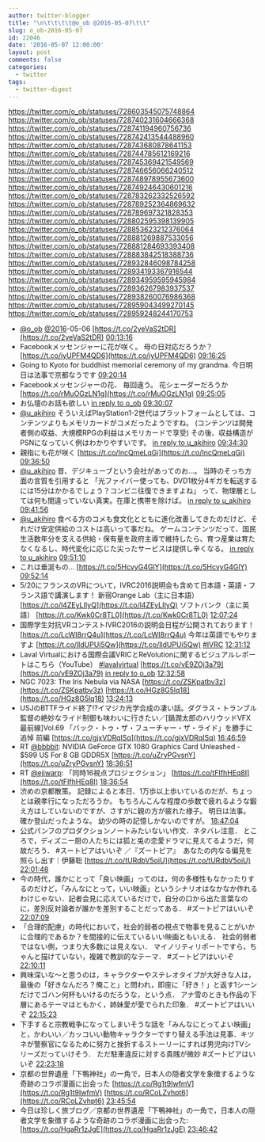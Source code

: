 ```yaml
---
author: twitter-blogger
title: "\n\t\t\t\t@o_ob @2016-05-07\t\t"
slug: o_ob-2016-05-07
id: 22046
date: '2016-05-07 12:00:00'
layout: post
comments: false
categories:
  - twitter
tags:
  - twitter-digest
---
```


https://twitter.com/o_ob/statuses/728603545075748864 https://twitter.com/o_ob/statuses/728740231604666368 https://twitter.com/o_ob/statuses/728741194960756736 https://twitter.com/o_ob/statuses/728742413544488960 https://twitter.com/o_ob/statuses/728743680878641153 https://twitter.com/o_ob/statuses/728744785612169216 https://twitter.com/o_ob/statuses/728745369421549569 https://twitter.com/o_ob/statuses/728746656066240512 https://twitter.com/o_ob/statuses/728748978955673600 https://twitter.com/o_ob/statuses/728749246430601216 https://twitter.com/o_ob/statuses/728783262332526592 https://twitter.com/o_ob/statuses/728789252364869632 https://twitter.com/o_ob/statuses/728789697321828353 https://twitter.com/o_ob/statuses/728802595398139905 https://twitter.com/o_ob/statuses/728853623212376064 https://twitter.com/o_ob/statuses/728881269887533056 https://twitter.com/o_ob/statuses/728881284693393408 https://twitter.com/o_ob/statuses/728883842518388736 https://twitter.com/o_ob/statuses/728932846098784258 https://twitter.com/o_ob/statuses/728934193367916544 https://twitter.com/o_ob/statuses/728934959595945984 https://twitter.com/o_ob/statuses/728936267983937537 https://twitter.com/o_ob/statuses/728938260076986368 https://twitter.com/o_ob/statuses/728959043499270145 https://twitter.com/o_ob/statuses/728959248244170753  

*   [@o_ob](https://twitter.com/o_ob) [@2016](https://twitter.com/2016)-05-06 [https://t.co/2yeVaS2tDR](https://t.co/2yeVaS2tDR) [00:13:16](https://twitter.com/o_ob/statuses/728603545075748864)
*   Facebookメッセンジャーに花が咲く。 母の日対応だろうか？ [https://t.co/iyUPFM4QD6](https://t.co/iyUPFM4QD6) [09:16:25](https://twitter.com/o_ob/statuses/728740231604666368)
*   Going to Kyoto for buddhist memorial ceremony of my grandma. 今日明日は法事で京都なうです [09:20:14](https://twitter.com/o_ob/statuses/728741194960756736)
*   Facebookメッセンジャーの花、 毎回違う。 花シェーダーだろうか [https://t.co/rMuOGzLN1g](https://t.co/rMuOGzLN1g) [09:25:05](https://twitter.com/o_ob/statuses/728742413544488960)
*   お仏壇のお話も欲しい [in reply to o_ob](https://twitter.com/o_ob/statuses/728742413544488960) [09:30:07](https://twitter.com/o_ob/statuses/728743680878641153)
*   [@u_akihiro](https://twitter.com/u_akihiro) そういえばPlayStation1-2世代はプラットフォームとしては、コンテンツよりもメモリカードがコメだったようですね。 (コンテンツは開発者側の収益、大規模RPGの利益はメモリカードで享受) その後、収益構造がPSNになっていく例はわかりやすいです。 [in reply to u_akihiro](https://twitter.com/u_akihiro/statuses/728714348244271104) [09:34:30](https://twitter.com/o_ob/statuses/728744785612169216)
*   親指にも花が咲く [https://t.co/IncQmeLqGi](https://t.co/IncQmeLqGi) [09:36:50](https://twitter.com/o_ob/statuses/728745369421549569)
*   [@u_akihiro](https://twitter.com/u_akihiro) 昔、デジキューブという会社があってのお...。 当時のそっち方面の言質を引用すると 「光ファイバー使っても、DVD1枚分4ギガを転送するには15分はかかるでしょう？コンビニ往復できますよね」 って、物理層としては何も間違っていない真実。在庫と携帯を除けば。 [in reply to u_akihiro](https://twitter.com/u_akihiro/statuses/728745109781504001) [09:41:56](https://twitter.com/o_ob/statuses/728746656066240512)
*   [@u_akihiro](https://twitter.com/u_akihiro) 食べる方のコメも食文化とともに進化改善してきたのだけど、それだけ安定供給のコストは高いって事だね。 ゲームコンテンツだって、国民生活数年分を支える供給・保有量を政府主導で維持したら、育つ産業は育たなくなるし、時代変化に応じた尖ったサービスは提供し辛くなる。 [in reply to u_akihiro](https://twitter.com/u_akihiro/statuses/728747103799758848) [09:51:10](https://twitter.com/o_ob/statuses/728748978955673600)
*   これは垂涎もの... [https://t.co/5HcvyG4GlY](https://t.co/5HcvyG4GlY) [09:52:14](https://twitter.com/o_ob/statuses/728749246430601216)
*   5/20にフランスのVRについて，IVRC2016説明会も含めて日本語・英語・フランス語で講演します！ 新宿Orange Lab（主に日本語） [https://t.co/l4ZEyLIIyQ](https://t.co/l4ZEyLIIyQ) ソフトバンク（主に英語） [https://t.co/Kwk0Cr8TL0](https://t.co/Kwk0Cr8TL0) [12:07:24](https://twitter.com/o_ob/statuses/728783262332526592)
*   国際学生対抗VRコンテストIVRC2016の説明会日程が公開されております！ [https://t.co/LcWI8rrQ4u](https://t.co/LcWI8rrQ4u) 今年は英語でもやりますよ [https://t.co/lldUPUi5Qw](https://t.co/lldUPUi5Qw) [#IVRC](https://twitter.com/search?q=%23IVRC&src=hash) [12:31:12](https://twitter.com/o_ob/statuses/728789252364869632)
*   Laval Virtualにおける国際会議VRICとReVolutionに関するビジュアルレポートはこちら（YouTube） [#lavalvirtual](https://twitter.com/search?q=%23lavalvirtual&src=hash) [https://t.co/vE9ZOj3a79](https://t.co/vE9ZOj3a79) [in reply to o_ob](https://twitter.com/o_ob/statuses/728783262332526592) [12:32:58](https://twitter.com/o_ob/statuses/728789697321828353)
*   NGC 7023: The Iris Nebula via NASA [https://t.co/ZSKpatbv3z](https://t.co/ZSKpatbv3z) [https://t.co/HGz8G5lq18](https://t.co/HGz8G5lq18) [13:24:13](https://twitter.com/o_ob/statuses/728802595398139905)
*   USJのBTTFライド終了⁉︎イマジカ光学合成の凄い話。ダグラス・トランブル監督の絶妙なライド制御も味わいに行きたい／[鍋潤太郎のハリウッドVFX最前線]Vol.69 「バック・トゥ・ザ・フューチャー・ザ・ライド」を勝手に追悼 前編 [https://t.co/gjxVDRqISq](https://t.co/gjxVDRqISq) [16:46:59](https://twitter.com/o_ob/statuses/728853623212376064)
*   RT [@bbbbit](https://twitter.com/bbbbit): NVIDIA GeForce GTX 1080 Graphics Card Unleashed - $599 US For 8 GB GDDR5X [https://t.co/uZryPGvsnY](https://t.co/uZryPGvsnY) [18:36:51](https://twitter.com/o_ob/statuses/728881269887533056)
*   RT [@ejiwarp](https://twitter.com/ejiwarp): 「同時16視点プロジェクション」 [https://t.co/tFIfhHEq8I](https://t.co/tFIfhHEq8I) [18:36:54](https://twitter.com/o_ob/statuses/728881284693393408)
*   渋めの京都散策。 記録によると本日、1万歩以上歩いているのだが、ちょっとは親孝行になっただろうか。 もちろんこんな程度の歩数で疲れるような鍛え方はしていないのですが、さすがに親の方が疲れた様子。 明日は法事。 確か登山だったような。 幼少の時の記憶しかないのですが。 [18:47:04](https://twitter.com/o_ob/statuses/728883842518388736)
*   公式パンフのプロダクションノートみたいないい作文．ネタバレ注意． ところで，ディズニー厨の人たちには狐と兎の恋愛ドラマに見えてるようだ，何故だろう． #スートピアはいいぞ ／​『ズートピア』　あなたの内なる偏見を照らし出す｜伊藤聡 [https://t.co/tURdbV5oiU](https://t.co/tURdbV5oiU) [22:01:48](https://twitter.com/o_ob/statuses/728932846098784258)
*   今の時代，誰かにとって「良い映画」ってのは，何の多様性もなかったりするのだけど，「みんなにとって，いい映画」というシナリオはなかなか作れるわけじゃない．記者会見に応えているだけで，自分の口から出た言葉なのに，差別反対論者が誰かを差別することだってある． #ズートピアはいいぞ [22:07:09](https://twitter.com/o_ob/statuses/728934193367916544)
*   「合理的配慮」の時代において，社会的弱者の視点で物事を見ることがいかに合理的であるか？を間接的に伝えているいい映画ともいえる． 社会的弱者ではない側，つまり大多数には見えない． マイノリティリポートですら，ちゃんと描けていない，複雑で教訓的なテーマ． #ズートピアはいいぞ [22:10:11](https://twitter.com/o_ob/statuses/728934959595945984)
*   興味深いな～と思うのは，キャラクターやステレオタイプが大好きな人は，最後の「好きなんだろ？俺こと」と問われ，即座に「好き！」と返す1シーンだけでゴハン何杯もいけるのだろうな，という点． アナ雪のときも作品の下層にあるテーマはともかく，姉妹愛が愛でられた印象． #ズートピアはいいぞ [22:15:23](https://twitter.com/o_ob/statuses/728936267983937537)
*   下手すると宗教戦争になってしまいそうな話を「みんなにとってよい映画」と，かわいい／カッコいい動物キャラクターですり替える手法は見事．キツネが警察官になるために努力と挫折するストーリーにすれば男児向けTVシリーズだっていけそう． ただ駐車違反に対する貴賎が微妙 #ズートピアはいいぞ [22:23:18](https://twitter.com/o_ob/statuses/728938260076986368)
*   京都の世界遺産「下鴨神社」の一角で，日本人の隠者文学を象徴するような奇跡のコラボ漫画に出会った [https://t.co/Rg1t9IwfmV](https://t.co/Rg1t9IwfmV) [https://t.co/RCoLZvhpt6](https://t.co/RCoLZvhpt6) [23:45:54](https://twitter.com/o_ob/statuses/728959043499270145)
*   今日は珍しく旅ブログ／京都の世界遺産「下鴨神社」の一角で，日本人の隠者文学を象徴するような奇跡のコラボ漫画に出会った: [https://t.co/HgaRr1zJgE](https://t.co/HgaRr1zJgE) [23:46:42](https://twitter.com/o_ob/statuses/728959248244170753)